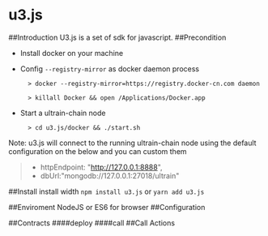 # **u3.js**
##Introduction
U3.js is a set of sdk for javascript.
##Precondition
* Install docker on your machine
* Config `--registry-mirror` as docker daemon process
    
        > docker --registry-mirror=https://registry.docker-cn.com daemon
    
        > killall Docker && open /Applications/Docker.app
    
* Start a ultrain-chain node

        > cd u3.js/docker && ./start.sh
        
Note: u3.js will connect to the running ultrain-chain node using the default configuration on the below and you can custom them

> * httpEndpoint: "http://127.0.0.1:8888",
> * dbUrl:"mongodb://127.0.0.1:27018/ultrain"

##Install
install width `npm install u3.js` or `yarn add u3.js`

##Enviroment
NodeJS or ES6 for browser
##Configuration


##Contracts
####deploy
####call
##Call Actions